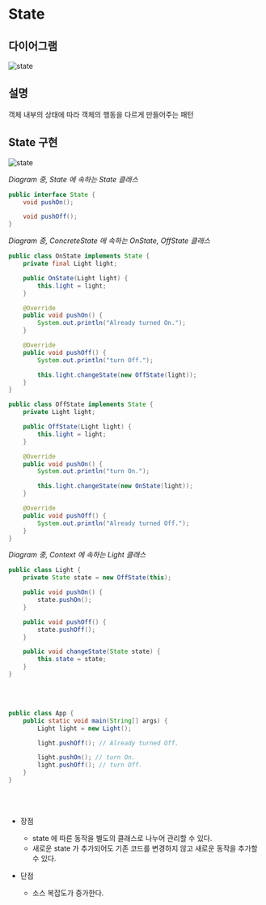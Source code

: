 # State

## 다이어그램

![state](@src/state_diagram.png)

## 설명

객체 내부의 상태에 따라 객체의 행동을 다르게 만들어주는 패턴

## State 구현

![state](@src/state_diagram_2.png)

_Diagram 중, State 에 속하는 State 클래스_
```java
public interface State {
    void pushOn();

    void pushOff();
}
```

_Diagram 중, ConcreteState 에 속하는 OnState, OffState 클래스_
```java
public class OnState implements State {
    private final Light light;

    public OnState(Light light) {
        this.light = light;
    }

    @Override
    public void pushOn() {
        System.out.println("Already turned On.");
    }

    @Override
    public void pushOff() {
        System.out.println("turn Off.");

        this.light.changeState(new OffState(light));
    }
}

public class OffState implements State {
    private Light light;

    public OffState(Light light) {
        this.light = light;
    }

    @Override
    public void pushOn() {
        System.out.println("turn On.");

        this.light.changeState(new OnState(light));
    }

    @Override
    public void pushOff() {
        System.out.println("Already turned Off.");
    }
}
```

_Diagram 중, Context 에 속하는 Light 클래스_
```java
public class Light {
    private State state = new OffState(this);

    public void pushOn() {
        state.pushOn();
    }

    public void pushOff() {
        state.pushOff();
    }

    public void changeState(State state) {
        this.state = state;
    }
}
```

<br><br>

```java
public class App {
    public static void main(String[] args) {
        Light light = new Light();

        light.pushOff(); // Already turned Off.

        light.pushOn(); // turn On.
        light.pushOff(); // turn Off.
    }
}
```

<br><br>

* 장점
    * state 에 따른 동작을 별도의 클래스로 나누어 관리할 수 있다.
    * 새로운 state 가 추가되어도 기존 코드를 변경하지 않고 새로운 동작을 추가할 수 있다.

* 단점
    * 소스 복잡도가 증가한다.